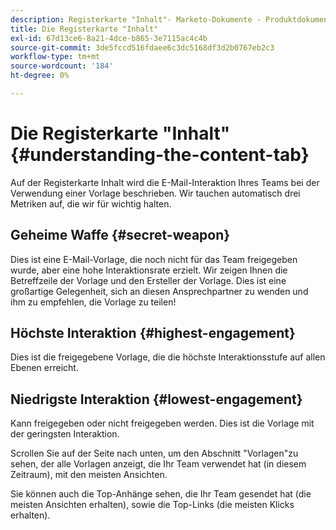 ```yaml
---
description: Registerkarte "Inhalt"- Marketo-Dokumente - Produktdokumentation
title: Die Registerkarte "Inhalt"
exl-id: 67d13ce6-8a21-4dce-b865-3e7115ac4c4b
source-git-commit: 3de5fccd516fdaee6c3dc5168df3d2b0767eb2c3
workflow-type: tm+mt
source-wordcount: '184'
ht-degree: 0%

---
```


# Die Registerkarte &quot;Inhalt&quot; {#understanding-the-content-tab}

Auf der Registerkarte Inhalt wird die E-Mail-Interaktion Ihres Teams bei der Verwendung einer Vorlage beschrieben. Wir tauchen automatisch drei Metriken auf, die wir für wichtig halten.

## Geheime Waffe {#secret-weapon}

Dies ist eine E-Mail-Vorlage, die noch nicht für das Team freigegeben wurde, aber eine hohe Interaktionsrate erzielt. Wir zeigen Ihnen die Betreffzeile der Vorlage und den Ersteller der Vorlage. Dies ist eine großartige Gelegenheit, sich an diesen Ansprechpartner zu wenden und ihm zu empfehlen, die Vorlage zu teilen!

## Höchste Interaktion {#highest-engagement}

Dies ist die freigegebene Vorlage, die die höchste Interaktionsstufe auf allen Ebenen erreicht.

## Niedrigste Interaktion {#lowest-engagement}

Kann freigegeben oder nicht freigegeben werden. Dies ist die Vorlage mit der geringsten Interaktion.

Scrollen Sie auf der Seite nach unten, um den Abschnitt &quot;Vorlagen&quot;zu sehen, der alle Vorlagen anzeigt, die Ihr Team verwendet hat (in diesem Zeitraum), mit den meisten Ansichten.

Sie können auch die Top-Anhänge sehen, die Ihr Team gesendet hat (die meisten Ansichten erhalten), sowie die Top-Links (die meisten Klicks erhalten).
